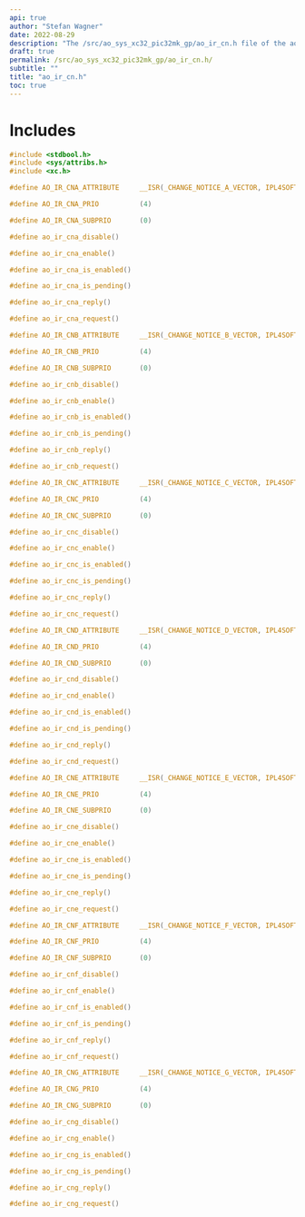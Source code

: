 ```yaml
---
api: true
author: "Stefan Wagner"
date: 2022-08-29
description: "The /src/ao_sys_xc32_pic32mk_gp/ao_ir_cn.h file of the ao real-time operating system."
draft: true
permalink: /src/ao_sys_xc32_pic32mk_gp/ao_ir_cn.h/ 
subtitle: ""
title: "ao_ir_cn.h"
toc: true
---
```


# Includes

```c
#include <stdbool.h>
#include <sys/attribs.h>
#include <xc.h>
```

```c
#define AO_IR_CNA_ATTRIBUTE     __ISR(_CHANGE_NOTICE_A_VECTOR, IPL4SOFT)
```

```c
#define AO_IR_CNA_PRIO          (4)
```

```c
#define AO_IR_CNA_SUBPRIO       (0)
```

```c
#define ao_ir_cna_disable()
```

```c
#define ao_ir_cna_enable()
```

```c
#define ao_ir_cna_is_enabled()
```

```c
#define ao_ir_cna_is_pending()
```

```c
#define ao_ir_cna_reply()
```

```c
#define ao_ir_cna_request()
```

```c
#define AO_IR_CNB_ATTRIBUTE     __ISR(_CHANGE_NOTICE_B_VECTOR, IPL4SOFT)
```

```c
#define AO_IR_CNB_PRIO          (4)
```

```c
#define AO_IR_CNB_SUBPRIO       (0)
```

```c
#define ao_ir_cnb_disable()
```

```c
#define ao_ir_cnb_enable()
```

```c
#define ao_ir_cnb_is_enabled()
```

```c
#define ao_ir_cnb_is_pending()
```

```c
#define ao_ir_cnb_reply()
```

```c
#define ao_ir_cnb_request()
```

```c
#define AO_IR_CNC_ATTRIBUTE     __ISR(_CHANGE_NOTICE_C_VECTOR, IPL4SOFT)
```

```c
#define AO_IR_CNC_PRIO          (4)
```

```c
#define AO_IR_CNC_SUBPRIO       (0)
```

```c
#define ao_ir_cnc_disable()
```

```c
#define ao_ir_cnc_enable()
```

```c
#define ao_ir_cnc_is_enabled()
```

```c
#define ao_ir_cnc_is_pending()
```

```c
#define ao_ir_cnc_reply()
```

```c
#define ao_ir_cnc_request()
```

```c
#define AO_IR_CND_ATTRIBUTE     __ISR(_CHANGE_NOTICE_D_VECTOR, IPL4SOFT)
```

```c
#define AO_IR_CND_PRIO          (4)
```

```c
#define AO_IR_CND_SUBPRIO       (0)
```

```c
#define ao_ir_cnd_disable()
```

```c
#define ao_ir_cnd_enable()
```

```c
#define ao_ir_cnd_is_enabled()
```

```c
#define ao_ir_cnd_is_pending()
```

```c
#define ao_ir_cnd_reply()
```

```c
#define ao_ir_cnd_request()
```

```c
#define AO_IR_CNE_ATTRIBUTE     __ISR(_CHANGE_NOTICE_E_VECTOR, IPL4SOFT)
```

```c
#define AO_IR_CNE_PRIO          (4)
```

```c
#define AO_IR_CNE_SUBPRIO       (0)
```

```c
#define ao_ir_cne_disable()
```

```c
#define ao_ir_cne_enable()
```

```c
#define ao_ir_cne_is_enabled()
```

```c
#define ao_ir_cne_is_pending()
```

```c
#define ao_ir_cne_reply()
```

```c
#define ao_ir_cne_request()
```

```c
#define AO_IR_CNF_ATTRIBUTE     __ISR(_CHANGE_NOTICE_F_VECTOR, IPL4SOFT)
```

```c
#define AO_IR_CNF_PRIO          (4)
```

```c
#define AO_IR_CNF_SUBPRIO       (0)
```

```c
#define ao_ir_cnf_disable()
```

```c
#define ao_ir_cnf_enable()
```

```c
#define ao_ir_cnf_is_enabled()
```

```c
#define ao_ir_cnf_is_pending()
```

```c
#define ao_ir_cnf_reply()
```

```c
#define ao_ir_cnf_request()
```

```c
#define AO_IR_CNG_ATTRIBUTE     __ISR(_CHANGE_NOTICE_G_VECTOR, IPL4SOFT)
```

```c
#define AO_IR_CNG_PRIO          (4)
```

```c
#define AO_IR_CNG_SUBPRIO       (0)
```

```c
#define ao_ir_cng_disable()
```

```c
#define ao_ir_cng_enable()
```

```c
#define ao_ir_cng_is_enabled()
```

```c
#define ao_ir_cng_is_pending()
```

```c
#define ao_ir_cng_reply()
```

```c
#define ao_ir_cng_request()
```

